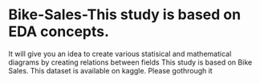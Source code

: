 # Bike-Sales-This study is based on EDA concepts. 
It will give you an idea to create various statisical and mathematical diagrams by creating relations between fields This study is based on Bike Sales.
This dataset is available on kaggle. Please gothrough it
